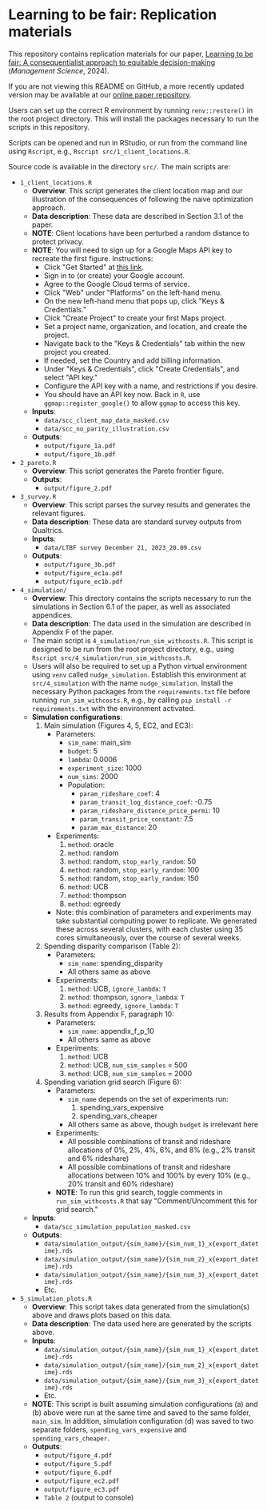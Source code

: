 # Learning to be fair: Replication materials

This repository contains replication materials for our paper, [Learning to be fair: A consequentialist approach to equitable decision-making](https://alexchohlaswood.com/assets/papers/ltbf.pdf) (*Management Science*, 2024).

If you are not viewing this README on GitHub, a more recently updated version may be available at our [online paper repository](https://github.com/stanford-policylab/learning-to-be-fair/).

Users can set up the correct R environment by running `renv::restore()` in the root project directory. This will install the packages necessary to run the scripts in this repository.

Scripts can be opened and run in RStudio, or run from the command line using `Rscript`, e.g., `Rscript src/1_client_locations.R`.

Source code is available in the directory `src/`. The main scripts are:

- `1_client_locations.R`
  - **Overview**: This script generates the client location map and our illustration of the consequences of following the naive optimization approach. 
  - **Data description**: These data are described in Section 3.1 of the paper. 
  - **NOTE**: Client locations have been perturbed a random distance to protect privacy.
  - **NOTE**: You will need to sign up for a Google Maps API key to recreate the first figure. Instructions:
    - Click "Get Started" at [this link](https://developers.google.com/maps/get-started).
    - Sign in to (or create) your Google account.
    - Agree to the Google Cloud terms of service.
    - Click "Web" under "Platforms" on the left-hand menu.
    - On the new left-hand menu that pops up, click "Keys & Credentials."
    - Click "Create Project" to create your first Maps project.
    - Set a project name, organization, and location, and create the project.
    - Navigate back to the "Keys & Credentials" tab within the new project you created.
    - If needed, set the Country and add billing information.
    - Under "Keys & Credentials", click "Create Credentials", and select "API key."
    - Configure the API key with a name, and restrictions if you desire.
    - You should have an API key now. Back in `R`, use `ggmap::register_google()` to allow `ggmap` to access this key.
  - **Inputs**:
    - `data/scc_client_map_data_masked.csv`
    - `data/scc_no_parity_illustration.csv`
  - **Outputs**:
    - `output/figure_1a.pdf`
    - `output/figure_1b.pdf`
- `2_pareto.R`
  - **Overview**: This script generates the Pareto frontier figure.
  - **Outputs**:
    - `output/figure_2.pdf`
- `3_survey.R`
  - **Overview**: This script parses the survey results and generates the relevant figures.
  - **Data description**: These data are standard survey outputs from Qualtrics.
  - **Inputs**: 
    - `data/LTBF survey December 21, 2023_20.09.csv`
  - **Outputs**:
    - `output/figure_3b.pdf`
    - `output/figure_ec1a.pdf`
    - `output/figure_ec1b.pdf`
- `4_simulation/`
  - **Overview**: This directory contains the scripts necessary to run the simulations in Section 6.1 of the paper, as well as associated appendices. 
  - **Data description**: The data used in the simulation are described in Appendix F of the paper.  
  - The main script is `4_simulation/run_sim_withcosts.R`. This script is designed to be run from the root project directory, e.g., using `Rscript src/4_simulation/run_sim_withcosts.R`. 
  - Users will also be required to set up a Python virtual environment using `venv` called `nudge_simulation`. Establish this environment at `src/4_simulation` with the name `nudge_simulation`. Install the necessary Python packages from the `requirements.txt` file before running `run_sim_withcosts.R`, e.g., by calling `pip install -r requirements.txt` with the environment activated.
  - **Simulation configurations**:
    1. Main simulation (Figures 4, 5, EC2, and EC3):
        - Parameters:
          - `sim_name`: main_sim
          - `budget`: 5
          - `lambda`: 0.0006
          - `experiment_size`: 1000
          - `num_sims`: 2000
          - Population:
            - `param_rideshare_coef`: 4
            - `param_transit_log_distance_coef`: -0.75
            - `param_rideshare_distance_price_permi`: 10
            - `param_transit_price_constant`: 7.5
            - `param_max_distance`: 20
        - Experiments:
          1. `method`: oracle
          1. `method`: random
          1. `method`: random, `stop_early_random`: 50
          1. `method`: random, `stop_early_random`: 100
          1. `method`: random, `stop_early_random`: 150
          1. `method`: UCB
          1. `method`: thompson
          1. `method`: egreedy
        - Note: this combination of parameters and experiments may take substantial computing power to replicate. We generated these across several clusters, with each cluster using 35 cores simultaneously, over the course of several weeks.
    2. Spending disparity comparison (Table 2):
        - Parameters:
          - `sim_name`: spending_disparity
          - All others same as above
        - Experiments:
          1. `method`: UCB, `ignore_lambda`: `T`
          1. `method`: thompson, `ignore_lambda`: `T`
          1. `method`: egreedy, `ignore_lambda`: `T`
    3. Results from Appendix F, paragraph 10:
        - Parameters: 
          - `sim_name`: appendix_f_p_10
          - All others same as above 
        - Experiments:
            1. `method`: UCB
            1. `method`: UCB, `num_sim_samples` = 500
            1. `method`: UCB, `num_sim_samples` = 2000
    4. Spending variation grid search (Figure 6):
        - Parameters: 
          - `sim_name` depends on the set of experiments run:
            1. spending_vars_expensive 
            2. spending_vars_cheaper
          - All others same as above, though `budget` is irrelevant here
        - Experiments:
          - All possible combinations of transit and rideshare allocations of 0%, 2%, 4%, 6%, and 8% (e.g., 2% transit and 6% rideshare)
          - All possible combinations of transit and rideshare allocations between 10% and 100% by every 10% (e.g., 20% transit and 60% rideshare)
        - **NOTE**: To run this grid search, toggle comments in `run_sim_withcosts.R` that say "Comment/Uncomment this for grid search."
  - **Inputs**:
    - `data/scc_simulation_population_masked.csv`
  - **Outputs**:
    - `data/simulation_output/{sim_name}/{sim_num_1}_x{export_datetime}.rds`
    - `data/simulation_output/{sim_name}/{sim_num_2}_x{export_datetime}.rds`
    - `data/simulation_output/{sim_name}/{sim_num_3}_x{export_datetime}.rds`
    - Etc.
- `5_simulation_plots.R`
  - **Overview**: This script takes data generated from the simulation(s) above and draws plots based on this data.
  - **Data description**: The data used here are generated by the scripts above.  
  - **Inputs**:
    - `data/simulation_output/{sim_name}/{sim_num_1}_x{export_datetime}.rds`
    - `data/simulation_output/{sim_name}/{sim_num_2}_x{export_datetime}.rds`
    - `data/simulation_output/{sim_name}/{sim_num_3}_x{export_datetime}.rds`
    - Etc.
  - **NOTE**: This script is built assuming simulation configurations (a) and (b) above were run at the same time and saved to the same folder, `main_sim`. In addition, simulation configuration (d) was saved to two separate folders, `spending_vars_expensive` and `spending_vars_cheaper`. 
  - **Outputs**:
    - `output/figure_4.pdf`
    - `output/figure_5.pdf`
    - `output/figure_6.pdf`
    - `output/figure_ec2.pdf`
    - `output/figure_ec3.pdf`
    - `Table 2` (output to console)
    
